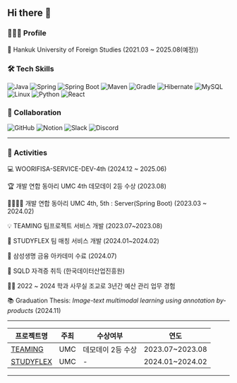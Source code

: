 ## Hi there 👋

### 👩🏻‍💻 Profile
🏫 Hankuk University of Foreign Studies (2021.03 ~ 2025.08(예정))



### 🛠️ Tech Skills
![Java](https://img.shields.io/badge/Java-007396?style=for-the-badge&logo=openjdk&logoColor=white)
![Spring](https://img.shields.io/badge/Spring-6DB33F?style=for-the-badge&logo=spring&logoColor=white)
![Spring Boot](https://img.shields.io/badge/SpringBoot-6DB33F?style=for-the-badge&logo=springboot&logoColor=white)
![Maven](https://img.shields.io/badge/Maven-C71A36?style=for-the-badge&logo=apachemaven&logoColor=white)
![Gradle](https://img.shields.io/badge/Gradle-02303A?style=for-the-badge&logo=gradle&logoColor=white)
![Hibernate](https://img.shields.io/badge/Hibernate-59666C?style=for-the-badge&logo=hibernate&logoColor=white)
![MySQL](https://img.shields.io/badge/mysql-4479A1?style=for-the-badge&logo=mysql&logoColor=white)
![Linux](https://img.shields.io/badge/Linux-FCC624?style=for-the-badge&logo=linux&logoColor=black)
![Python](https://img.shields.io/badge/Python-3776AB?style=for-the-badge&logo=Python&logoColor=white)
![React](https://img.shields.io/badge/React-20232A?style=for-the-badge&logo=react&logoColor=61DAFB)



### 🤝 Collaboration
![GitHub](https://img.shields.io/badge/GitHub-181717?style=for-the-badge&logo=github&logoColor=white)
![Notion](https://img.shields.io/badge/Notion-000000?style=for-the-badge&logo=notion&logoColor=white)
![Slack](https://img.shields.io/badge/Slack-4A154B?style=for-the-badge&logo=slack&logoColor=white)
![Discord](https://img.shields.io/badge/Discord-5865F2?style=for-the-badge&logo=discord&logoColor=white)


---
### 📌 Activities

💻 WOORIFISA-SERVICE-DEV-4th (2024.12 ~ 2025.06)

🏆 개발 연합 동아리 UMC 4th 데모데이 2등 수상 (2023.08)

👨‍👩‍👧‍👦 개발 연합 동아리 UMC 4th, 5th : Server(Spring Boot) (2023.03 ~ 2024.02)

💡 TEAMING 팀프로젝트 서비스 개발 (2023.07~2023.08)

🚀 STUDYFLEX 팀 매칭 서비스 개발 (2024.01~2024.02)

🧪 삼성생명 금융 아카데미 수료 (2024.07)

📖 SQLD 자격증 취득 (한국데이터산업진흥원)

🧑‍💼 2022 ~ 2024 학과 사무실 조교로 3년간 예산 관리 업무 경험

📚 Graduation Thesis: *Image-text multimodal learning using annotation by-products* (2024.11)


---
| 프로젝트명 | 주최 | 수상여부 | 연도 |
|------------|------|----------|------|
| [TEAMING]([https://github.com/yourname/your-project1](https://github.com/UmcTeaming/BackEnd)) | UMC | 데모데이 2등 수상 | 2023.07~2023.08 |
| [STUDYFLEX](https://github.com/StudyFlexUMC5th/StudyFlex-BE) | UMC | - | 2024.01~2024.02 |

---
